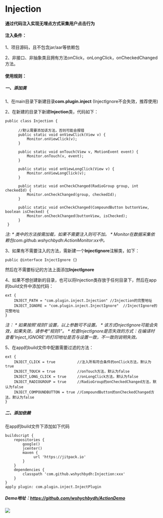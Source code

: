 # Injection 
#### **通过代码注入实现无埋点方式采集用户点击行为**

#### 注入条件：

1、项目源码，且不包含jar/aar等依赖包

2、非接口、非抽象类且拥有方法onClick，onLongClick，onCheckedChanged方法。

#### 使用规则：

##### 一、添加类

1、在main目录下新建目录**com.plugin.inject** (InjectIgnore不会失效，推荐使用)

2、在新建的目录下新建**Injection**类，代码如下：

    public class Injection {
          
          //默认需要添加该方法，否则可能会报错
          public static void onViewClick(View v) {
              Monitor.onViewClick(v);
          }
          
          public static void onTouch(View v, MotionEvent event) {
              Monitor.onTouch(v, event);
          }
      
          public static void onViewLongClick(View v) {
              Monitor.onViewLongClick(v);
          }
      
          public static void onCheckChanged(RadioGroup group, int checkedId) {
              Monitor.onCheckChanged(group, checkedId);
          }
          
          public static void onCheckChanged(CompoundButton buttonView, boolean isChecked) {
              Monitor.onCheckChanged(buttonView, isChecked);
          }
     }
   _注: 
     * 类中的方法按需加载，如果不需要注入则可不加。
     * Monitor在数据采集依赖包com.github.wshychbydh:ActionMonitor:xx中。_ 
     
3、如果有不需要注入的方法，需新建一个**InjectIgnore**注解类，如下：

    public @interface InjectIgnore {}
    
   然后在不需要标记的方法上面添加**InjectIgnore**
    
4、如果不想创建新的目录，也可以将Injection类存放于任何目录下，然后在app的build文件中添加代码：
    
    ext {
        INJECT_PATH = "com.plugin.inject.Injection" //Injection的完整地址
        INJECT_IGNORE = "com.plugin.inject.InjectIgnore"  //InjectIgnore的完整地址
    }
   _注：
    * 如果按照‘规则1’设置，以上参数可不设置。
    * 该方式InjectIgnore可能会失效，如果失效，请参考“规则1”。
    * 检查InjectIgnore是否失效的方式：在编译时查看‘Inject_IGNORE’的打印地址是否与设置一致，不一致则说明失效。_  
        
 5、在app的build文件中配置需要过滤的方法：
 
    ext {
        INJECT_CLICK = true          //注入所有符合条件的onClick方法，默认为true 
        INJECT_TOUCH = true          //onTouch方法，默认为false
        INJECT_LONG_CLICK = true     //onLongClick方法，默认为false
        INJECT_RADIOGROUP = true     //RadioGroup的onCheckedChanged方法，默认为false
        INJECT_COMPOUNDBUTTON = true //CompoundButton的onCheckedChanged方法，默认为false
    }

##### 二、添加依赖
在app的build文件下添加如下代码
   
    buildscript {
        repositories {
            google()
            jcenter()
            maven {
                 url 'https://jitpack.io'
            }
        }
        dependencies {
            classpath 'com.github.wshychbydh:Injection:xxx'
        }
    }
    apply plugin: com.plugin.inject.InjectPlugin
    
##### Demo地址：https://github.com/wshychbydh/ActionDemo

[![](https://jitpack.io/v/wshychbydh/Injection.svg)](https://jitpack.io/#wshychbydh/Injection)